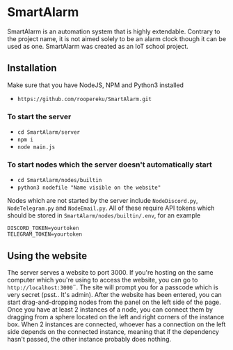 # SmartAlarm

SmartAlarm is an automation system that is highly extendable. Contrary to the project name, it is not aimed solely to be an alarm clock though it can be used as one. SmartAlarm was created as an IoT school project.

## Installation
Make sure that you have NodeJS, NPM and Python3 installed
- `https://github.com/roopereku/SmartAlarm.git`

### To start the server
- `cd SmartAlarm/server`
- `npm i`
- `node main.js`

### To start nodes which the server doesn't automatically start
- `cd SmartAlarm/nodes/builtin`
- `python3 nodefile "Name visible on the website"`

Nodes which are not started by the server include `NodeDiscord.py`, `NodeTelegram.py` and `NodeEmail.py`.
All of these require API tokens which should be stored in `SmartAlarm/nodes/builtin/.env`, for an example
```
DISCORD_TOKEN=yourtoken
TELEGRAM_TOKEN=yourtoken
```

## Using the website
The server serves a website to port 3000. If you're hosting on the same computer which you're using to access the website, you can go to `http://localhost:3000`¨. The site will prompt you for a passcode which is very secret (psst.. It's admin). After the website has been entered, you can start drag-and-dropping nodes from the panel on the left side of the page. Once you have at least 2 instances of a node, you can connect them by dragging from a sphere located on the left and right corners of the instance box. When 2 instances are connected, whoever has a connection on the left side depends on the connected instance, meaning that if the dependency hasn't passed, the other instance probably does nothing.
